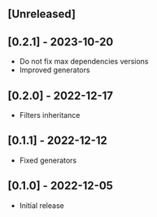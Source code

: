 ## [Unreleased]

## [0.2.1] - 2023-10-20

- Do not fix max dependencies versions
- Improved generators

## [0.2.0] - 2022-12-17

- Filters inheritance

## [0.1.1] - 2022-12-12

- Fixed generators

## [0.1.0] - 2022-12-05

- Initial release
